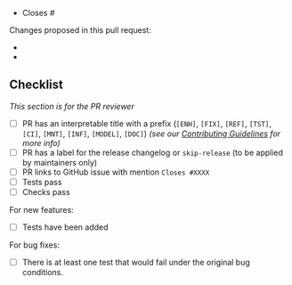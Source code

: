 <!--- Until this PR is ready for review, you can include [WIP] in the title, or create a draft PR. -->


<!---
Below is a suggested pull request template. Feel free to add more details you feel are relevant/necessary.

For more info on the Neurobagel PR process and other contributing guidelines, see https://neurobagel.org/contributing/CONTRIBUTING/.
-->

<!-- 
Please indicate after the # which issue you're closing with this PR, if applicable.
If the PR closes multiple issues, include "closes" before each one is listed.
You can also link to other issues if necessary, e.g. "See also #1234".

https://help.github.com/articles/closing-issues-using-keywords
-->
- Closes #

<!-- 
Please give a brief overview of what has changed or been added in the PR.
This can include anything specific the maintainers should be looking for when they review the PR.
-->
Changes proposed in this pull request:

-
-

<!-- To be checked off by reviewers -->
## Checklist
_This section is for the PR reviewer_

- [ ] PR has an interpretable title with a prefix (`[ENH]`, `[FIX]`, `[REF]`, `[TST]`, `[CI]`, `[MNT]`, `[INF]`, `[MODEL]`, `[DOC]`) _(see our [Contributing Guidelines](https://neurobagel.org/contributing/CONTRIBUTING#pull-request-guidelines) for more info)_
- [ ] PR has a label for the release changelog or `skip-release` (to be applied by maintainers only)
- [ ] PR links to GitHub issue with mention `Closes #XXXX`
- [ ] Tests pass
- [ ] Checks pass

For new features:
- [ ] Tests have been added

For bug fixes:
- [ ] There is at least one test that would fail under the original bug conditions.
